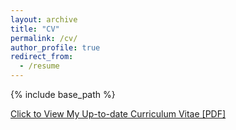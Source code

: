 ```yaml
---
layout: archive
title: "CV"
permalink: /cv/
author_profile: true
redirect_from:
  - /resume
---
```


{% include base_path %}

[Click to View My Up-to-date Curriculum Vitae [PDF]](../files/CV/Xiaoyang_cv_061325.pdf)



<!-- <embed src="../files/mingzhe-cv.pdf" width="650" height="1800" type='application/pdf'> -->
